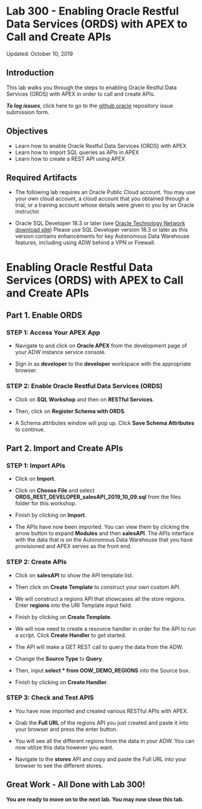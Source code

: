 # Lab 300 - Enabling Oracle Restful Data Services (ORDS) with APEX to Call and Create APIs

Updated: October 10, 2019

## Introduction

This lab walks you through the steps to enabling Oracle Restful Data Services (ORDS) with APEX in order to call and create APIs.


**_To log issues_**, click here to go to the [github oracle](https://github.com/oracle/learning-library/issues/new) repository issue submission form.

## Objectives
-   Learn how to enable Oracle Restful Data Services (ORDS) with APEX
-   Learn how to import SQL queries as APIs in APEX
-   Learn how to create a REST API using APEX


## Required Artifacts
-   The following lab requires an Oracle Public Cloud account. You may use your own cloud account, a cloud account that you obtained through a trial, or a training account whose details were given to you by an Oracle instructor.

-   Oracle SQL Developer 18.3 or later (see <a href="http://www.oracle.com/technetwork/developer-tools/sql-developer/downloads/index.html" target="\_blank">Oracle Technology Network download site</a>)
Please use SQL Developer version 18.3 or later as this version contains enhancements for key Autonomous Data Warehouse features, including using ADW behind a VPN or Firewall.


# Enabling Oracle Restful Data Services (ORDS) with APEX to Call and Create APIs

## Part 1. Enable ORDS

### **STEP 1: Access Your APEX App**

-   Navigate to and click on **Oracle APEX** from the development page of your ADW instance service console.

-   Sign in as **developer** to the **developer** workspace with the appropriate browser.


### **STEP 2: Enable Oracle Restful Data Services (ORDS)**

-   Click on **SQL Workshop** and then on **RESTful Services**.

-   Then, click on **Register Schema with ORDS**.

-   A Schema attributes window will pop up. Click **Save Schema Attributes** to continue.

## Part 2. Import and Create APIs


### **STEP 1: Import APIs**

-   Click on **Import**. 

-   Click on **Choose File** and select **ORDS_REST_DEVELOPER_salesAPI_2019_10_09.sql** from the files folder for this workshop.

-   Finish by clicking on **Import**.

-   The APIs have now been imported. You can view them by clicking the arrow button to expand **Modules** and then **salesAPI**. The APIs interface with the data that is on the Autonomous Data Warehouse that you have provisioned and APEX serves as the front end.


### **STEP 2: Create APIs**

-   Click on **salesAPI** to show the API template list.

-   Then click on **Create Template** to construct your own custom API.

-   We will construct a regions API that showcases all the store regions. Enter **regions** into the URI Template input field.

-   Finish by clicking on **Create Template**.

-   We will now need to create a resource handler in order for the API to run a script. Click **Create Handler** to get started.

-   The API will make a GET REST call to query the data from the ADW.

-   Change the **Source Type** to **Query**.

-   Then, input **select * from OOW_DEMO_REGIONS** into the Source box.

-   Finish by clicking on **Create Handler**.

### **STEP 3: Check and Test APIS**

-   You have now imported and created various RESTful APIs with APEX. 

-   Grab the **Full URL** of the regions API you just created and paste it into your browser and press the enter button.

-   You will see all the different regions from the data in your ADW. You can now utilize this data however you want.

-   Navigate to the **stores** API and copy and paste the Full URL into your browser to see the different stores.


## Great Work - All Done with Lab 300!
**You are ready to move on to the next lab. You may now close this tab.**

